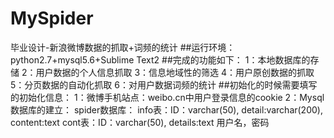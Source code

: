 # MySpider
毕业设计-新浪微博数据的抓取+词频的统计
##运行环境：
    python2.7+mysql5.6+Sublime Text2
##完成的功能如下：
    1：本地数据库的存储
    2：用户数据的个人信息抓取
    3：信息地域性的筛选
    4：用户原创数据的抓取
    5：分页数据的自动化抓取
    6：对用户数据词频的统计
##初始化的时候需要填写的初始化信息：
    1：微博手机站点：weibo.cn中用户登录信息的cookie
    2：Mysql数据库的建立：
        spider数据库：
          info表：ID：varchar(50), detail:varchar(200), content:text
          cont表：ID：varchar(50), details:text
       用户名，密码

